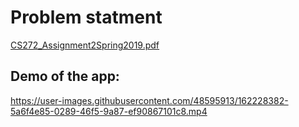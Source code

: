 # Problem statment
[CS272_Assignment2Spring2019.pdf](https://github.com/yosrri/BusStation/files/8443337/CS272_Assignment2Spring2019.pdf)


## Demo of the app:
https://user-images.githubusercontent.com/48595913/162228382-5a6f4e85-0289-46f5-9a87-ef90867101c8.mp4



